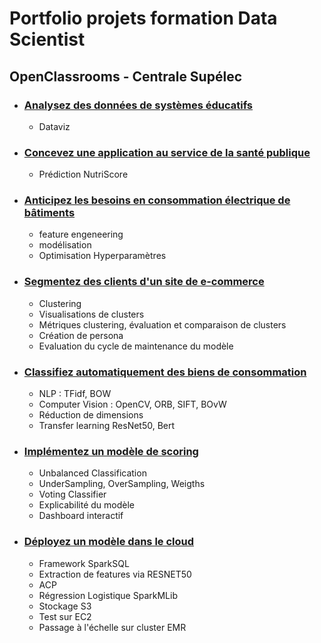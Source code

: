# Portfolio projets formation Data Scientist
## OpenClassrooms  -  Centrale Supélec

- ### [Analysez des données de systèmes éducatifs](https://github.com/mikaleroy/Analysez-des-donnees-de-systemes-educatifs)
    * Dataviz
    

- ### [Concevez une application au service de la santé publique](https://github.com/mikaleroy/Concevez-une-application-au-service-de-la-sant--publique)
    * Prédiction NutriScore


- ### [Anticipez les besoins en consommation électrique de bâtiments](https://github.com/mikaleroy/Anticipez-les-besoins-en-consommation-electrique-de-batiments)
    * feature engeneering
    * modélisation
    * Optimisation Hyperparamètres
    

- ### [Segmentez des clients d'un site de e-commerce](https://github.com/mikaleroy/Segmentez-des-clients-d-un-site-de-e-commerce)
    * Clustering
    * Visualisations de clusters
    * Métriques clustering, évaluation et comparaison de clusters
    * Création de persona
    * Evaluation du cycle de maintenance du modèle
     

- ### [Classifiez automatiquement des biens de consommation](https://github.com/mikaleroy/Classifiez-automatiquement-des-biens-de-consommation)
    * NLP : TFidf, BOW
    * Computer Vision : OpenCV, ORB, SIFT, BOvW
    * Réduction de dimensions
    * Transfer learning ResNet50, Bert
    
    

- ### [Implémentez un modèle de scoring](https://github.com/mikaleroy/Implementez-un-modele-de-scoring)
    * Unbalanced Classification
    * UnderSampling, OverSampling, Weigths
    * Voting Classifier
    * Explicabilité du modèle
    * Dashboard interactif


- ### [Déployez un modèle dans le cloud](https://github.com/mikaleroy/Deployez-un-modele-dans-le-cloud)
    * Framework SparkSQL
    * Extraction de features via RESNET50
    * ACP
    * Régression Logistique SparkMLib
    * Stockage S3
    * Test sur EC2
    * Passage à l'échelle sur cluster EMR





<!--
**mikaleroy/mikaleroy** is a ✨ _special_ ✨ repository because its `README.md` (this file) appears on your GitHub profile.

Here are some ideas to get you started:

- 🔭 I’m currently working on ...
- 🌱 I’m currently learning ...
- 👯 I’m looking to collaborate on ...
- 🤔 I’m looking for help with ...
- 💬 Ask me about ...
- 📫 How to reach me: ...
- 😄 Pronouns: ...
- ⚡ Fun fact: ...
-->
